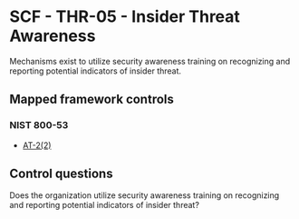 # SCF - THR-05 - Insider Threat Awareness
Mechanisms exist to utilize security awareness training on recognizing and reporting potential indicators of insider threat.
## Mapped framework controls
### NIST 800-53
- [AT-2(2)](../nist80053/at-2-2.md)
  
## Control questions
Does the organization utilize security awareness training on recognizing and reporting potential indicators of insider threat?
  